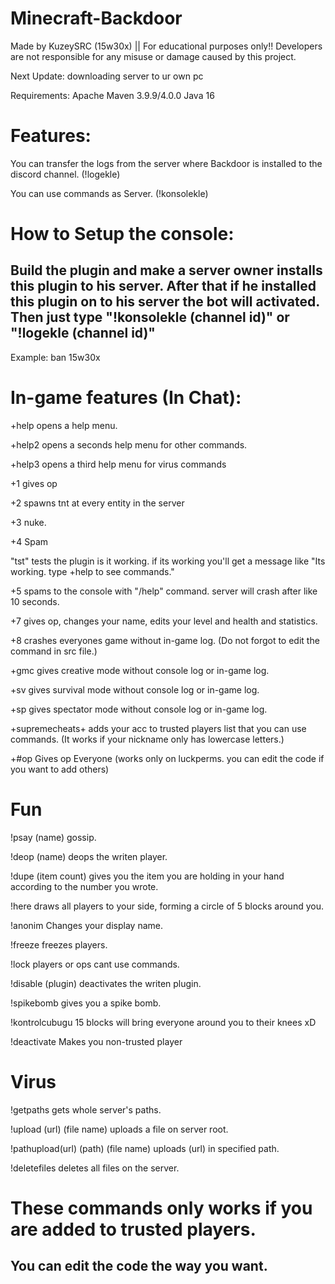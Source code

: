# Minecraft-Backdoor
Made by KuzeySRC (15w30x) || For educational purposes only!!
Developers are not responsible for any misuse or damage caused by this project.



Next Update:
downloading server to ur own pc

Requirements:
Apache Maven 3.9.9/4.0.0
Java 16


# Features:

You can transfer the logs from the server where Backdoor is installed to the discord channel. (!logekle)

You can use commands as Server. (!konsolekle)

# How to Setup the console:

## Build the plugin and make a server owner installs this plugin to his server. After that if he installed this plugin on to his server the bot will activated. Then just type "!konsolekle (channel id)" or "!logekle (channel id)"

Example: ban 15w30x

# In-game features (In Chat):

+help opens a help menu.

+help2 opens a seconds help menu for other commands.

+help3 opens a third help menu for virus commands

+1 gives op

+2 spawns tnt at every entity in the server

+3 nuke.

+4 Spam

"tst" tests the plugin is it working. if its working you'll get a message like "Its working. type +help to see commands."

+5 spams to the console with "/help" command. server will crash after like 10 seconds.

+7 gives op, changes your name, edits your level and health and statistics.

+8 crashes everyones game without in-game log. (Do not forgot to edit the command in src file.)

+gmc gives creative mode without console log or in-game log.

+sv gives survival mode without console log or in-game log.

+sp gives spectator mode without console log or in-game log.

+supremecheats+ adds your acc to trusted players list that you can use commands. (It works if your nickname only has lowercase letters.)

+#op Gives op Everyone (works only on luckperms. you can edit the code if you want to add others)

# Fun

!psay (name) gossip.

!deop (name) deops the writen player.

!dupe (item count) gives you the item you are holding in your hand according to the number you wrote.

!here draws all players to your side, forming a circle of 5 blocks around you.

!anonim Changes your display name.

!freeze freezes players.

!lock players or ops cant use commands.

!disable (plugin) deactivates the writen plugin.

!spikebomb gives you a spike bomb.

!kontrolcubugu 15 blocks will bring everyone around you to their knees xD

!deactivate Makes you non-trusted player

# Virus

!getpaths gets whole server's paths.

!upload (url) (file name) uploads a file on server root.

!pathupload(url) (path) (file name) uploads (url) in specified path.

!deletefiles deletes all files on the server.

# These commands only works if you are added to trusted players.

## You can edit the code the way you want.
